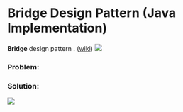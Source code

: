 # Bridge Design Pattern (Java Implementation)

**Bridge** design pattern . ([wiki]())
![](https://github.com/shamy1st/design-pattern-bridge-java/blob/main/bridge-uml.png)
### Problem: 

### Solution:
![](https://github.com/shamy1st/design-pattern-bridge-java/blob/main/bridge-solution-uml.png)
